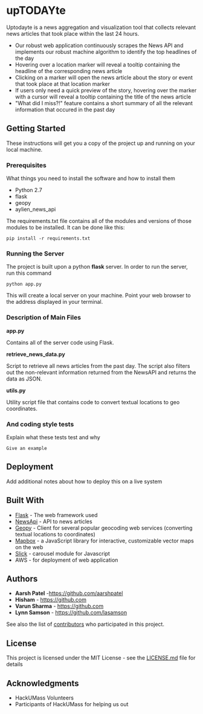 # upTODAYte

Uptodayte is a news aggregation and visualization tool that collects relevant news articles that took place within the last 24 hours.

* Our robust web application continuously scrapes the News API and implements our robust machine algorithm to identify the top headlines of the day
* Hovering over a location marker will reveal a tooltip containing the headline of the corresponding news article
* Clicking on a marker will open the news article about the story or event that took place at that location marker
* If users only need a quick preview of the story, hovering over the marker with a cursor will reveal a tooltip containing the title of the news article
* "What did I miss?!" feature contains a short summary of all the relevant information that occured in the past day

## Getting Started

These instructions will get you a copy of the project up and running on your local machine. 

### Prerequisites

What things you need to install the software and how to install them

 * Python 2.7
 * flask
 * geopy 
 * aylien_news_api
 

The requirements.txt file contains all of the modules and versions of those modules to be installed. It can be done like this:

```
pip install -r requirements.txt
```

### Running the Server

The project is built upon a python **flask** server. In order to run the server, run this command

```
python app.py
```

This will create a local server on your machine. Point your web browser to the address displayed in your terminal.

### Description of Main Files

**app.py**

Contains all of the server code using Flask. 

**retrieve_news_data.py**

Script to retrieve all news articles from the past day. The script also filters out the non-relevant information returned from the NewsAPI and returns the data as JSON. 

**utils.py**

Utility script file that contains code to convert textual locations to geo coordinates. 


### And coding style tests

Explain what these tests test and why

```
Give an example
```

## Deployment

Add additional notes about how to deploy this on a live system

## Built With

* [Flask](http://flask.pocoo.org/) - The web framework used
* [NewsApi](https://newsapi.aylien.com/) - API to news articles
* [Geopy](https://github.com/geopy/geopy) - Client for several popular geocoding web services (converting textual locations to coordinates)
* [Mapbox](https://github.com/mapbox/mapbox-gl-js) - a JavaScript library for interactive, customizable vector maps on the web
* [Slick](http://kenwheeler.github.io/slick/) - carousel module for Javascript
* AWS - for deployment of web application

## Authors

* **Aarsh Patel** -https://github.com/aarshpatel
* **Hisham** - https://github.com
* **Varun Sharma** - https://github.com
* **Lynn Samson** - https://github.com/lasamson

See also the list of [contributors](https://github.com/aarshpatel/upTODAYte/contributors) who participated in this project.

## License

This project is licensed under the MIT License - see the [LICENSE.md](LICENSE.md) file for details

## Acknowledgments

* HackUMass Volunteers
* Participants of HackUMass for helping us out
